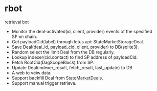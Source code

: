 # rbot
retrieval bot
- Monitor the deal-activated(id, client, provider) events of the specified SP on chain.
- Get payloadCid(label) through lotus api: StateMarketStorageDeal.
- Save Deal(deal_id, payload_cid, client, provider) to DB(sqlite3).
- Random select the limit Deal from the DB regularly.
- Lookup indexer(cid.contact) to find SP address of payloadCid.
- Fetch RootCid(DagScopeBlock) from SP.
- Update Deal(indexer_result, fetch_result, last_update) to DB.
- A web to veiw data.
- Support backfill Deal from [StateMarketDeals](https://marketdeals.s3.amazonaws.com/StateMarketDeals.json.zst).
- Support manual trigger retrieve.